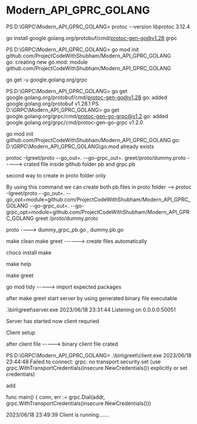 # Modern_API_GPRC_GOLANG


PS D:\GRPC\Modern_API_GPRC_GOLANG> protoc --version
libprotoc 3.12.4

 go install google.golang.org/protobuf/cmd/protoc-gen-go@v1.28
 grpc

 PS D:\GRPC\Modern_API_GPRC_GOLANG> go mod init github.com/ProjectCodeWithShubham/Modern_API_GPRC_GOLANG        
go: creating new go.mod: module github.com/ProjectCodeWithShubham/Modern_API_GPRC_GOLANG

go get -u google.golang.org/grpc

PS D:\GRPC\Modern_API_GPRC_GOLANG> go get google.golang.org/protobuf/cmd/protoc-gen-go@v1.28
go: added google.golang.org/protobuf v1.28.1
PS D:\GRPC\Modern_API_GPRC_GOLANG> go get google.golang.org/grpc/cmd/protoc-gen-go-grpc@v1.2
go: added google.golang.org/grpc/cmd/protoc-gen-go-grpc v1.2.0



go mod init github.com/ProjectCodeWithShubham/Modern_API_GPRC_GOLANG
go: D:\GRPC\Modern_API_GPRC_GOLANG\go.mod already exists

protoc -Igreet/proto --go_out=. --go-grpc_out=. greet/proto/dummy.proto
-----> crated file inside github folder pb and grpc.pb


second way to create in proto folder only

By using this command we can create both pb files in proto folder
-->  protoc -Igreet/proto --go_out=. --go_opt=module=github.com/ProjectCodeWithShubham/Modern_API_GPRC_GOLANG  --go-grpc_out=. --go-grpc_opt=module=github.com/ProjectCodeWithShubham/Modern_API_GPRC_GOLANG greet
/proto/dummy.proto

proto ----> dummy_grpc_pb.go , dummy.pb.go

make clean
make greet ------>  create files automatically 

choco install make

make help


make greet

go mod tidy
-----> import expected packages 

after make greet start server by using generated binary file executable 

.\bin\greet\server.exe
2023/06/18 23:31:44 Listening on 0.0.0.0:50051

Server has started now client requried 

Client setup

after client file -----> binary client file crated 

PS D:\GRPC\Modern_API_GPRC_GOLANG> .\bin\greet\client.exe
2023/06/18 23:44:48 Failed to connect: grpc: no transport security set (use grpc.WithTransportCredentials(insecure.NewCredentials()) explicitly or set credentials) 

add

func main() {
	conn, err := grpc.Dial(addr, grpc.WithTransportCredentials(insecure.NewCredentials()))


2023/06/18 23:49:39 Client is running.......
